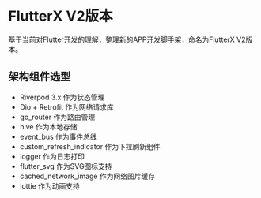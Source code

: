 # FlutterX V2版本

基于当前对Flutter开发的理解，整理新的APP开发脚手架，命名为FlutterX V2版本。

## 架构组件选型

* Riverpod 3.x 作为状态管理
* Dio + Retrofit 作为网络请求库
* go_router 作为路由管理
* hive 作为本地存储
* event_bus 作为事件总线
* custom_refresh_indicator 作为下拉刷新组件
* logger 作为日志打印
* flutter_svg 作为SVG图标支持
* cached_network_image 作为网络图片缓存
* lottie 作为动画支持

